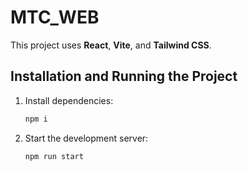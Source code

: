 # MTC_WEB

This project uses **React**, **Vite**, and **Tailwind CSS**.

## Installation and Running the Project

1. Install dependencies:
   ```sh
   npm i
   ```
2. Start the development server:
   ```sh
   npm run start
   ```